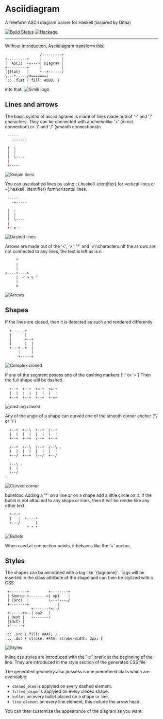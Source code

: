 Asciidiagram
============

A freeform ASCII diagram parser for Haskell (inspired by Ditaa)

[![Build Status](https://travis-ci.org/Twinside/asciidiagram.png?branch=master)](https://travis-ci.org/Twinside/asciidiagram)
[![Hackage](https://img.shields.io/hackage/v/asciidiagram.svg)](http://hackage.haskell.org/package/asciidiagram)

---

Without introduction, Asciidiagram transform this:

                    /---------+
    +---------+     |         |
    |  ASCII  +---->| Diagram |
    +---------+     |         |
    |{flat}   |     +--+------/
    \---*-----/<=======/
    ::: .flat { fill: #DDD; }

into that:
![Simili logo](../master/docimages/baseExample.png?raw=true "docimages/baseExample.svg")

Lines and arrows
----------------

The basic syntax of asciidiagrams is made of lines made
outnof '-' and '|' characters. They can be connected with anchorsnlike
'+' (direct connection) or '\\' and '/' (smooth connections)n

     -----       
       -------   
                 
     |  |        
     |  |        
     |  \----    
     |           
     +-----      

![Simple lines](../master/docimages/simple_lines.png?raw=true "docimages/simple_lines.svg")

You can use dashed lines by using `:`{.haskell .identifier} for vertical
lines or `=`{.haskell .identifier} fornhorizontal lines.

     -----       
       -=-----   
                 
     |  :        
     |  |        
     |  \----    
     |           
     +--=--      

![Dashed lines](../master/docimages/dashed_lines.png?raw=true "docimages/dashed_lines.svg")

Arrows are made out of the '\<', '\>', '\^' and 'v'ncharacters.nIf the
arrows are not connected to any lines, the text is left as is.n

         ^
         |
         |
    <----+---->
         |  < > v ^
         |
         v

![Arrows](../master/docimages/arrows.png?raw=true "docimages/arrows.svg")

Shapes
------

If the lines are closed, then it is detected as such and
rendered differently

      +------+
      |      |
      |      +--+
      |      |  |
      +---+--+  |
          |     |
          +-----+

![Complex closed](../master/docimages/complexClosed.png?raw=true "docimages/complexClosed.svg")

If any of the segment posess one of the dashing markers (':' or '=')
Then the full shape will be dashed.

      +--+  +--+  +=-+  +=-+
      |  |  :  |  |  |  |  :
      +--+  +--+  +--+  +-=+

![dashing closed](../master/docimages/dashingClosed.png?raw=true "docimages/dashingClosed.svg")

Any of the angle of a shape can curved one of the smooth corner anchor
('\\' or '/')

      /--+  +--\  +--+  /--+
      |  |  |  |  |  |  |  |
      +--+  +--+  \--+  +--+

      /--+  /--\  /--+  /--\ .
      |  |  |  |  |  |  |  |
      +--/  +--+  \--/  +--/

      /--\ .
      |  |
      \--/
    .

![Curved corner](../master/docimages/curvedCorner.png?raw=true "docimages/curvedCorner.svg")

bulletdoc Adding a '\*' on a line or on a shape add a little circle on
it. If the bullet is not attached to any shape or lines, then it will be
render like any other text.

      *-*-*
      |   |  *----*
      +---/       |
              * * *

![Bullets](../master/docimages/bulletTest.png?raw=true "docimages/bulletTest.svg")

When used at connection points, it behaves like the '+' anchor.

Styles
------

The shapes can ba annotated with a tag like \`{tagname}\`.
Tags will be inserted in the class attribute of the shape and can then
be stylized with a CSS.

     +--------+         +--------+
     | Source +-------->| op1    |
     | {src}  |         \---+----/
     +--------+             |
                +-------*<--/
     +------+<--| op2   |
     | Dest |   +-------+
     |{dst} |
     +------+

    ::: .src { fill: #AAF; }
    ::: .dst { stroke: #FAA; stroke-width: 3px; }

![Styles](../master/docimages/styleExample.png?raw=true "docimages/styleExample.svg")

Inline css styles are introduced with the ":::" prefix at the beginning
of the line. They are introduced in the style section of the generated
CSS file

The generated geometry also possess some predefined class which are
overidable:

 * `dashed_elem` is applyied on every dashed element.
 * `filled_shape` is applyied on every closed shape.
 * `bullet` on every bullet placed on a shape or line.
 * `line_element` on every line element, this include the arrow head.

You can then customize the appearance of the diagram as you want.

